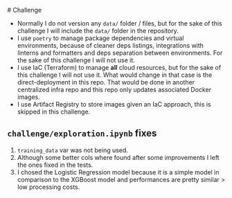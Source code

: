 # Challenge

- Normally I do not version any `data/` folder / files, but for the sake of this challenge I will include the `data/` folder in the repository.
- I use `poetry` to manage package dependencies and virtual environments, because of cleaner deps listings, integrations with linterns and formatters and deps separation between environments. For the sake of this challenge I will not use it.
- I use IaC (Terraform) to manage **all** cloud resources, but for the sake of this challenge I will not use it. What
would change in that case is the direct-deployment in this repo. That would be done in another centralized infra
repo and this repo only updates associated Docker images.
- I use Artifact Registry to store images given an IaC approach, this is skipped in this challenge.

## `challenge/exploration.ipynb` fixes

1. `training_data` var was not being used.
2. Although some better cols where found after some improvements I left the ones fixed in the
tests.
3. I chosed the Logistic Regression model because it is a simple model in comparison to the
XGBoost model and performances are pretty similar > low processing costs.
